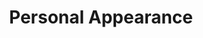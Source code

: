 ---
title: Personal Appearance
year: 1938
opening_date: 1938-05-10
closing_date: 1938-05-12
layout: productions
image:
image_caption:
image_credit:
playbill: 
category: 
details:
  Theatre: Theatre Jacksonville
  Venue: Little Theatre
cast:
  Alex Pillsbury: Alex Pillsbury
  Aunt Kate Barnaby: Dorothy Harlan
  Carole Arden: Kay Godshalk
  Chester Norton (Bud): William Blois, Jr.
  Clyde Pelton: Kingston Newman
  Gene Tuttle: Lawrence Case
  Gladys Kelcey: Susie McRae
  Jessie: Mildred Perry
  Johnson: Kenneth Godschalk
  Joyce Struthers: Bernice Klepper
  Mrs. Struthers (Addie): Effie Taylor Caldwell
  Stokes Perry: Stokes Perry
crew:
  Director: Huron L. Blyden
  Lighting and Sound Effects:
    - Earl DeFlorin
    - Herbert Swisher
  Mary Courtney: Mary Courtney
  Prop Assistant: Mary Courtney
  Props: Mrs. H. Ward Preston
orchestra:
external_links:
---